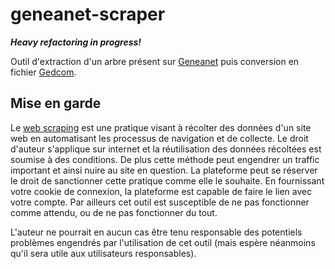 # geneanet-scraper

_**Heavy refactoring in progress!**_

Outil d'extraction d'un arbre présent sur [Geneanet](https://geneanet.org/) puis conversion en fichier [Gedcom](https://fr.wikipedia.org/wiki/GEDCOM).

## Mise en garde

Le [web scraping](https://fr.wikipedia.org/wiki/Web_scraping) est une pratique visant à récolter des données d'un site web en automatisant les processus de navigation et de collecte.
Le droit d'auteur s'applique sur internet et la réutilisation des données récoltées est soumise à des conditions.
De plus cette méthode peut engendrer un traffic important et ainsi nuire au site en question.
La plateforme peut se réserver le droit de sanctionner cette pratique comme elle le souhaite. En fournissant votre cookie de connexion, la plateforme est capable de faire le lien avec votre compte.
Par ailleurs cet outil est susceptible de ne pas fonctionner comme attendu, ou de ne pas fonctionner du tout.

L'auteur ne pourrait en aucun cas être tenu responsable des potentiels problèmes engendrés par l'utilisation de cet outil (mais espère néanmoins qu'il sera utile aux utilisateurs responsables).
